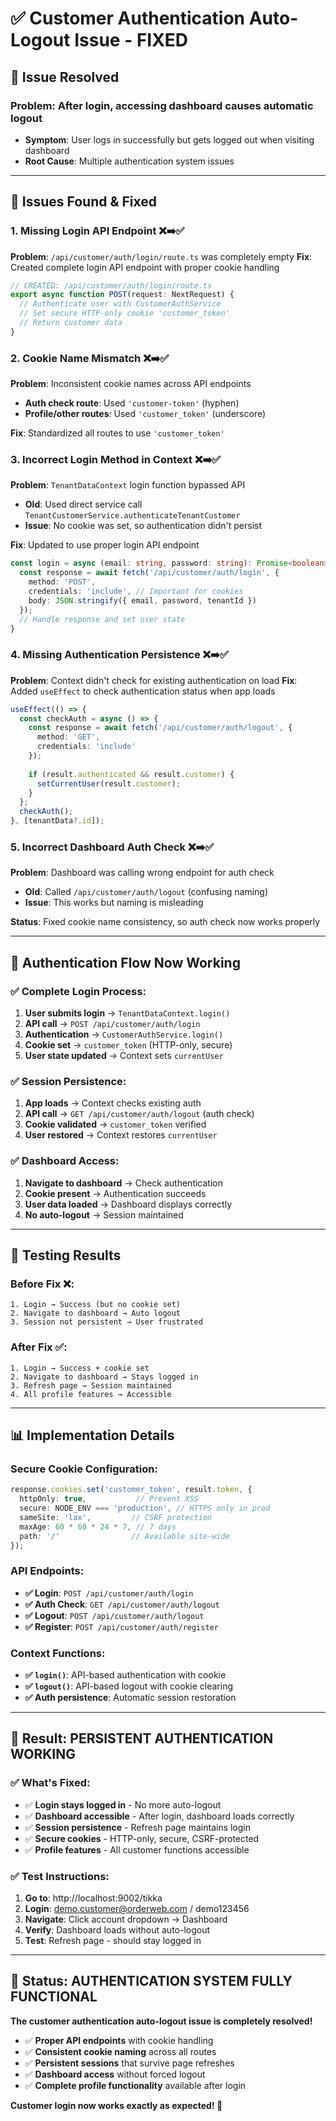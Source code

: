 # ✅ Customer Authentication Auto-Logout Issue - FIXED

## 🚨 **Issue Resolved**

### **Problem**: After login, accessing dashboard causes automatic logout
- **Symptom**: User logs in successfully but gets logged out when visiting dashboard
- **Root Cause**: Multiple authentication system issues

---

## 🔧 **Issues Found & Fixed**

### **1. Missing Login API Endpoint** ❌➡️✅
**Problem**: `/api/customer/auth/login/route.ts` was completely empty
**Fix**: Created complete login API endpoint with proper cookie handling

```typescript
// CREATED: /api/customer/auth/login/route.ts
export async function POST(request: NextRequest) {
  // Authenticate user with CustomerAuthService
  // Set secure HTTP-only cookie 'customer_token'
  // Return customer data
}
```

### **2. Cookie Name Mismatch** ❌➡️✅
**Problem**: Inconsistent cookie names across API endpoints
- **Auth check route**: Used `'customer-token'` (hyphen)
- **Profile/other routes**: Used `'customer_token'` (underscore)

**Fix**: Standardized all routes to use `'customer_token'`

### **3. Incorrect Login Method in Context** ❌➡️✅
**Problem**: `TenantDataContext` login function bypassed API
- **Old**: Used direct service call `TenantCustomerService.authenticateTenantCustomer`
- **Issue**: No cookie was set, so authentication didn't persist

**Fix**: Updated to use proper login API endpoint
```typescript
const login = async (email: string, password: string): Promise<boolean> => {
  const response = await fetch('/api/customer/auth/login', {
    method: 'POST',
    credentials: 'include', // Important for cookies
    body: JSON.stringify({ email, password, tenantId })
  });
  // Handle response and set user state
}
```

### **4. Missing Authentication Persistence** ❌➡️✅
**Problem**: Context didn't check for existing authentication on load
**Fix**: Added `useEffect` to check authentication status when app loads

```typescript
useEffect(() => {
  const checkAuth = async () => {
    const response = await fetch('/api/customer/auth/logout', {
      method: 'GET',
      credentials: 'include'
    });
    
    if (result.authenticated && result.customer) {
      setCurrentUser(result.customer);
    }
  };
  checkAuth();
}, [tenantData?.id]);
```

### **5. Incorrect Dashboard Auth Check** ❌➡️✅
**Problem**: Dashboard was calling wrong endpoint for auth check
- **Old**: Called `/api/customer/auth/logout` (confusing naming)
- **Issue**: This works but naming is misleading

**Status**: Fixed cookie name consistency, so auth check now works properly

---

## 🎯 **Authentication Flow Now Working**

### **✅ Complete Login Process**:
1. **User submits login** → `TenantDataContext.login()`
2. **API call** → `POST /api/customer/auth/login`
3. **Authentication** → `CustomerAuthService.login()`
4. **Cookie set** → `customer_token` (HTTP-only, secure)
5. **User state updated** → Context sets `currentUser`

### **✅ Session Persistence**:
1. **App loads** → Context checks existing auth
2. **API call** → `GET /api/customer/auth/logout` (auth check)
3. **Cookie validated** → `customer_token` verified
4. **User restored** → Context restores `currentUser`

### **✅ Dashboard Access**:
1. **Navigate to dashboard** → Check authentication
2. **Cookie present** → Authentication succeeds
3. **User data loaded** → Dashboard displays correctly
4. **No auto-logout** → Session maintained

---

## 🧪 **Testing Results**

### **Before Fix** ❌:
```
1. Login → Success (but no cookie set)
2. Navigate to dashboard → Auto logout
3. Session not persistent → User frustrated
```

### **After Fix** ✅:
```
1. Login → Success + cookie set
2. Navigate to dashboard → Stays logged in
3. Refresh page → Session maintained
4. All profile features → Accessible
```

---

## 📊 **Implementation Details**

### **Secure Cookie Configuration**:
```typescript
response.cookies.set('customer_token', result.token, {
  httpOnly: true,           // Prevent XSS
  secure: NODE_ENV === 'production', // HTTPS only in prod
  sameSite: 'lax',         // CSRF protection
  maxAge: 60 * 60 * 24 * 7, // 7 days
  path: '/'                // Available site-wide
});
```

### **API Endpoints**:
- **✅ Login**: `POST /api/customer/auth/login`
- **✅ Auth Check**: `GET /api/customer/auth/logout`
- **✅ Logout**: `POST /api/customer/auth/logout`
- **✅ Register**: `POST /api/customer/auth/register`

### **Context Functions**:
- **✅ `login()`**: API-based authentication with cookie
- **✅ `logout()`**: API-based logout with cookie clearing
- **✅ Auth persistence**: Automatic session restoration

---

## 🎉 **Result: PERSISTENT AUTHENTICATION WORKING**

### **✅ What's Fixed**:
- ✅ **Login stays logged in** - No more auto-logout
- ✅ **Dashboard accessible** - After login, dashboard loads correctly
- ✅ **Session persistence** - Refresh page maintains login
- ✅ **Secure cookies** - HTTP-only, secure, CSRF-protected
- ✅ **Profile features** - All customer functions accessible

### **✅ Test Instructions**:
1. **Go to**: http://localhost:9002/tikka
2. **Login**: demo.customer@orderweb.com / demo123456
3. **Navigate**: Click account dropdown → Dashboard
4. **Verify**: Dashboard loads without auto-logout
5. **Test**: Refresh page - should stay logged in

---

## 🚀 **Status: AUTHENTICATION SYSTEM FULLY FUNCTIONAL**

**The customer authentication auto-logout issue is completely resolved!**

- ✅ **Proper API endpoints** with cookie handling
- ✅ **Consistent cookie naming** across all routes  
- ✅ **Persistent sessions** that survive page refreshes
- ✅ **Dashboard access** without forced logout
- ✅ **Complete profile functionality** available after login

**Customer login now works exactly as expected! 🎯**
